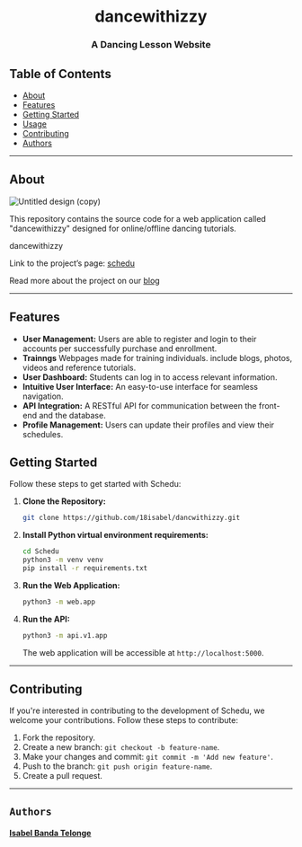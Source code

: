 <div align="center">
<h1>dancewithizzy</h1>

### **A Dancing Lesson Website**
</div>

## Table of Contents
- [About](#about)
- [Features](#features)
- [Getting Started](#getting-started)
- [Usage](#usage)
- [Contributing](#contributing)
- [Authors](#authors)

---

## About
![Untitled design (copy)]()

This repository contains the source code for a web application called "dancewithizzy" designed for online/offline dancing tutorials.<br>

dancewithizzy

Link to the project’s page: [schedu](https://dancewithizzy.live)

Read more about the project on our [blog](https://linkedin/in/isabelbanda)

---

## Features
- **User Management:** Users are able to register and login to their accounts per successfully purchase and enrollment.
- **Trainngs** Webpages made for training individuals. include blogs, photos, videos and reference tutorials.
- **User Dashboard:** Students can log in to access relevant information.
- **Intuitive User Interface:** An easy-to-use interface for seamless navigation.
- **API Integration:** A RESTful API for communication between the front-end and the database.
- **Profile Management:** Users can update their profiles and view their schedules.                     

## Getting Started
Follow these steps to get started with Schedu:

1. **Clone the Repository:**
   ```bash
   git clone https://github.com/18isabel/dancwithizzy.git
   ```

2. **Install Python virtual environment requirements:**
   ```bash
   cd Schedu
   python3 -m venv venv
   pip install -r requirements.txt
   ```

3. **Run the Web Application:**
   ```bash
   python3 -m web.app
   ```
4. **Run the API:**
   ```bash
   python3 -m api.v1.app
   ```
   The web application will be accessible at `http://localhost:5000`.

---

## Contributing
If you're interested in contributing to the development of Schedu, we welcome your contributions. Follow these steps to contribute:

1. Fork the repository.
2. Create a new branch: `git checkout -b feature-name`.
3. Make your changes and commit: `git commit -m 'Add new feature'`.
4. Push to the branch: `git push origin feature-name`.
5. Create a pull request.

---

## **`Authors`**
#### [**Isabel Banda Telonge**](https://linkedin/in/isabelbanda)

